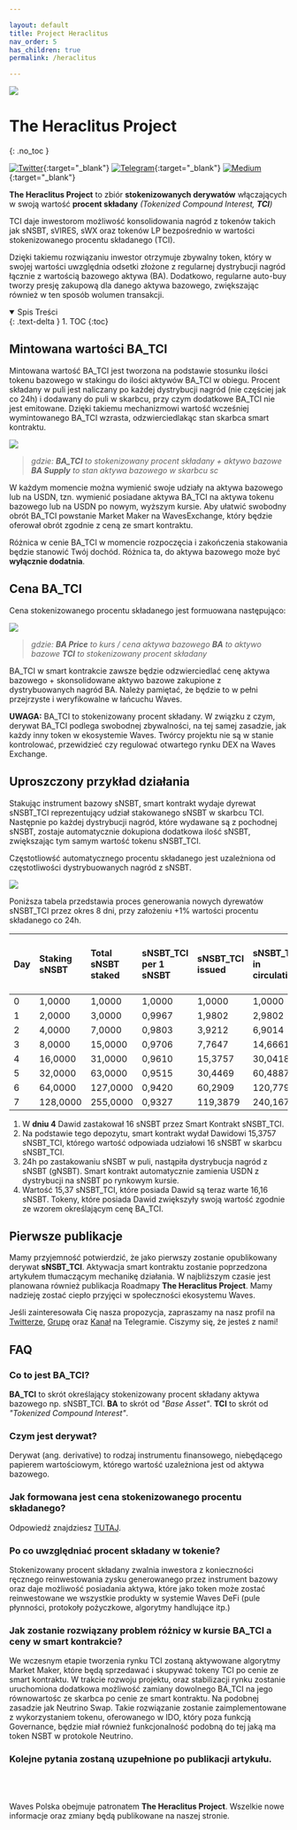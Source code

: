 ```yaml
---

layout: default
title: Project Heraclitus
nav_order: 5
has_children: true
permalink: /heraclitus

---
```


![](/images/cover-final.jpg)

# The Heraclitus Project
{: .no_toc }

[![Twitter](/images/twitter.svg)](https://twitter.com/heraclitus_tci){:target="_blank"}  [![Telegram](/images/telegram.svg)](https://t.me/heraclitus_project){:target="_blank"}  [![Medium](/images/medium.svg)](https://heraclitus_tci.medium.com/){:target="_blank"} 

**The Heraclitus Project** to zbiór **stokenizowanych derywatów** włączających w swoją wartość **procent składany** *(Tokenized Compound Interest, **TCI**)* 

TCI daje inwestorom możliwość konsolidowania nagród z tokenów takich jak sNSBT, sVIRES, sWX oraz tokenów LP bezpośrednio w wartości stokenizowanego procentu składanego (TCI).

Dzięki takiemu rozwiązaniu inwestor otrzymuje zbywalny token, który w swojej wartości uwzględnia odsetki złożone z regularnej dystrybucji nagród łącznie z wartością bazowego aktywa (BA). Dodatkowo, regularne auto-buy tworzy presję zakupową dla danego aktywa bazowego, zwiększając również w ten sposób wolumen transakcji.

<details open markdown="block">
  <summary>
    Spis Treści
  </summary>
  {: .text-delta }
1. TOC
{:toc}
</details>

## Mintowana wartości BA_TCI

Mintowana wartość BA_TCI jest tworzona na podstawie stosunku ilości tokenu bazowego w stakingu do ilości aktywów BA_TCI w obiegu. Procent składany w puli jest naliczany po każdej dystrybucji nagród (nie częściej jak co 24h) i dodawany do puli w skarbcu, przy czym dodatkowe BA_TCI nie jest emitowane. Dzięki takiemu mechanizmowi wartość wcześniej wymintowanego BA_TCI wzrasta, odzwierciedlakąc stan skarbca smart kontraktu.

![](/images/tci-math-01.png)
> *gdzie:*
>  ***BA_TCI** to stokenizowany procent składany + aktywo bazowe*
>  ***BA Supply** to stan aktywa bazowego w skarbcu sc*

W każdym momencie można wymienić swoje udziały na aktywa bazowego lub na USDN, tzn. wymienić posiadane aktywa BA_TCI na aktywa tokenu bazowego lub na USDN po nowym, wyższym kursie. Aby ułatwić swobodny obrót BA_TCI powstanie Market Maker na WavesExchange, który będzie oferował obrót zgodnie z ceną ze smart kontraktu.

Różnica w cenie BA_TCI w momencie rozpoczęcia i zakończenia stakowania będzie stanowić Twój dochód. Różnica ta, do aktywa bazowego może być **wyłącznie dodatnia**.

## Cena BA_TCI

Cena stokenizowanego procentu składanego jest formuowana następująco:

![](/images/tci-math-02.png)
> *gdzie:*
>  ***BA Price** to kurs / cena aktywa bazowego*
>  ***BA** to aktywo bazowe*
>  ***TCI** to stokenizowany procent składany*

BA_TCI w smart kontrakcie zawsze będzie odzwierciedlać cenę aktywa bazowego + skonsolidowane aktywo bazowe zakupione z dystrybuowanych nagród BA. Należy pamiętać, że będzie to w pełni przejrzyste i weryfikowalne w łańcuchu Waves.

**UWAGA:** BA_TCI to stokenizowany procent składany. W związku z czym, derywat BA_TCI podlega swobodnej zbywalności, na tej samej zasadzie, jak każdy inny token w ekosystemie Waves. Twórcy projektu nie są w stanie kontrolować, przewidzieć czy regulować otwartego rynku DEX na Waves Exchange.

## Uproszczony przykład działania

Stakując instrument bazowy sNSBT, smart kontrakt wydaje dyrewat sNSBT_TCI reprezentujący udział stakowanego sNSBT w skarbcu TCI. Następnie po każdej dystrybucji nagród, które wydawane są z pochodnej sNSBT, zostaje automatycznie dokupiona dodatkowa ilość sNSBT, zwiększając tym samym wartość tokenu sNSBT_TCI. 

Częstotliowść automatycznego procentu składanego jest uzależniona od częstotliwości dystrybuowanych nagród z sNSBT.

![](/images/tci-diagram.png)

Poniższa tabela przedstawia proces generowania nowych dyrewatów sNSBT_TCI przez okres 8 dni, przy założeniu +1% wartości procentu składanego co 24h.

| Day | Staking sNSBT | Total sNSBT staked | sNSBT\_TCI per 1 sNSBT | sNSBT\_TCI issued | sNSBT\_TCI in circulation | sNSBT Treasury Supply | +1% CI per 24h (sNSBT auto-buy) |
|:--- |:------------- |:------------------ |:---------------------- |:----------------- |:------------------------- |:--------------------- |:------------------------------- |
| 0   | 1,0000        | 1,0000             | 1,0000                 | 1,0000            | 1,0000                    | 1,0000                | 1,0100                          |
| 1   | 2,0000        | 3,0000             | 0,9967                 | 1,9802            | 2,9802                    | 3,0100                | 3,0401                          |
| 2   | 4,0000        | 7,0000             | 0,9803                 | 3,9212            | 6,9014                    | 7,0401                | 7,1105                          |
| 3   | 8,0000        | 15,0000            | 0,9706                 | 7,7647            | 14,6661                   | 15,1105               | 15,2616                         |
| 4   | 16,0000       | 31,0000            | 0,9610                 | 15,3757           | 30,0418                   | 31,2616               | 31,5742                         |
| 5   | 32,0000       | 63,0000            | 0,9515                 | 30,4469           | 60,4887                   | 63,5742               | 64,2100                         |
| 6   | 64,0000       | 127,0000           | 0,9420                 | 60,2909           | 120,7796                  | 128,2100              | 129,4921                        |
| 7   | 128,0000      | 255,0000           | 0,9327                 | 119,3879          | 240,1675                  | 257,4921              | 260,0670                        |


1. W **dniu 4** Dawid zastakował 16 sNSBT przez Smart Kontrakt sNSBT_TCI.
2. Na podstawie tego depozytu, smart kontrakt wydał Dawidowi 15,3757 sNSBT_TCI, którego wartość odpowiada udziałowi 16 sNSBT w skarbcu sNSBT_TCI.
3. 24h po zastakowaniu sNSBT w puli, nastąpiła dystrybucja nagród z sNSBT (gNSBT). Smart kontrakt automatycznie zamienia USDN z dystrybucji na sNSBT po rynkowym kursie.
4. Wartość 15,37 sNSBT_TCI, które posiada Dawid są teraz warte 16,16 sNSBT. Tokeny, które posiada Dawid zwiększyły swoją wartość zgodnie ze wzorem określającym cenę BA_TCI.

## Pierwsze publikacje

Mamy przyjemność potwierdzić, że jako pierwszy zostanie opublikowany derywat **sNSBT_TCI**. Aktywacja smart kontraktu zostanie poprzedzona artykułem tłumaczącym mechanikę działania. W najbliższym czasie jest planowana również publikacja Roadmapy **The Heraclitus Project**. Mamy nadzieję zostać ciepło przyjęci w społeczności ekosystemu Waves.

Jeśli zainteresowała Cię nasza propozycja, zapraszamy na nasz profil na [Twitterze](https://twitter.com/heraclitus_tci), [Grupę](https://t.me/heraclitus_project) oraz [Kanał](https://t.me/heraclitus_project_channel) na Telegramie.
Ciszymy się, że jesteś z nami!



## FAQ

### Co to jest BA_TCI?
**BA_TCI** to skrót określający stokenizowany procent składany aktywa bazowego np. sNSBT_TCI.
**BA** to skrót od *"Base Asset"*.
**TCI** to skrót od *"Tokenized Compound Interest"*.

### Czym jest derywat?
Derywat (ang. derivative) to rodzaj instrumentu finansowego, niebędącego papierem wartościowym, którego wartość uzależniona jest od aktywa bazowego.

### Jak formowana jest cena stokenizowanego procentu składanego?
Odpowiedź znajdziesz [TUTAJ](https://wxpl.club/heraclitus#cena-ba_tci).

### Po co uwzględniać procent składany w tokenie?
Stokenizowany procent składany zwalnia inwestora z konieczności ręcznego reinwestowania zysku generowanego przez instrument bazowy oraz daje możliwość posiadania aktywa, które jako token może zostać reinwestowane we wszystkie produkty w systemie Waves DeFi (pule płynności, protokoły pożyczkowe, algorytmy handlujące itp.)

### Jak zostanie rozwiązany problem różnicy w kursie BA_TCI a ceny w smart kontrakcie?
We wczesnym etapie tworzenia rynku TCI zostaną aktywowane algorytmy Market Maker, które będą sprzedawać i skupywać tokeny TCI po cenie ze smart kontraktu. W trakcie rozwoju projektu, oraz stabilizacji rynku zostanie uruchomiona dodatkowa możliwość zamiany dowolnego BA_TCI na jego równowartośc ze skarbca po cenie ze smart kontraktu. Na podobnej zasadzie jak Neutrino Swap. Takie rozwiązanie zostanie zaimplementowane z wykorzystaniem tokenu, oferowanego w IDO, który poza funkcją Governance, będzie miał również funkcjonalność podobną do tej jaką ma token NSBT w protokole Neutrino.

### Kolejne pytania zostaną uzupełnione po publikacji artykułu.

\
\
\
Waves Polska obejmuje patronatem **The Heraclitus Project**. Wszelkie nowe informacje oraz zmiany będą publikowane na naszej stronie.